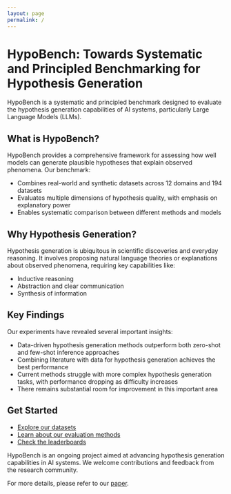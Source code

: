 ```yaml
---
layout: page
permalink: /
---
```


# HypoBench: Towards Systematic and Principled Benchmarking for Hypothesis Generation

HypoBench is a systematic and principled benchmark designed to evaluate the hypothesis generation capabilities of AI systems, particularly Large Language Models (LLMs).

## What is HypoBench?

HypoBench provides a comprehensive framework for assessing how well models can generate plausible hypotheses that explain observed phenomena. Our benchmark:

- Combines real-world and synthetic datasets across 12 domains and 194 datasets
- Evaluates multiple dimensions of hypothesis quality, with emphasis on explanatory power
- Enables systematic comparison between different methods and models

## Why Hypothesis Generation?

Hypothesis generation is ubiquitous in scientific discoveries and everyday reasoning. It involves proposing natural language theories or explanations about observed phenomena, requiring key capabilities like:

- Inductive reasoning
- Abstraction and clear communication
- Synthesis of information

## Key Findings

Our experiments have revealed several important insights:

- Data-driven hypothesis generation methods outperform both zero-shot and few-shot inference approaches
- Combining literature with data for hypothesis generation achieves the best performance
- Current methods struggle with more complex hypothesis generation tasks, with performance dropping as difficulty increases
- There remains substantial room for improvement in this important area

## Get Started

- [Explore our datasets](/HypoBench/datasets)
- [Learn about our evaluation methods](/HypoBench/evaluations)
- [Check the leaderboards](/HypoBench/leaderboard_synth)

HypoBench is an ongoing project aimed at advancing hypothesis generation capabilities in AI systems. We welcome contributions and feedback from the research community.

For more details, please refer to our <a href="https://arxiv.org/abs/2504.11524" target="_blank">paper</a>.
